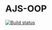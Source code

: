 # AJS-OOP

[![Build status](https://ci.appveyor.com/api/projects/status/1eltx5d2ewhcy758?svg=true)](https://ci.appveyor.com/project/anna-yeddi/ajs-oop)
